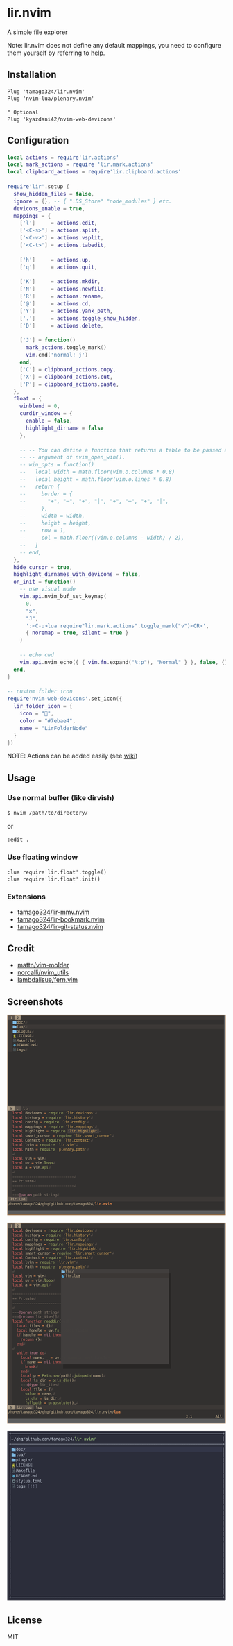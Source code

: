 # lir.nvim

A simple file explorer

Note: lir.nvim does not define any default mappings, you need to configure them yourself by referring to [help](doc/lir.txt).

## Installation

```vim
Plug 'tamago324/lir.nvim'
Plug 'nvim-lua/plenary.nvim'

" Optional
Plug 'kyazdani42/nvim-web-devicons'
```

## Configuration

```lua
local actions = require'lir.actions'
local mark_actions = require 'lir.mark.actions'
local clipboard_actions = require'lir.clipboard.actions'

require'lir'.setup {
  show_hidden_files = false,
  ignore = {}, -- { ".DS_Store" "node_modules" } etc.
  devicons_enable = true,
  mappings = {
    ['l']     = actions.edit,
    ['<C-s>'] = actions.split,
    ['<C-v>'] = actions.vsplit,
    ['<C-t>'] = actions.tabedit,

    ['h']     = actions.up,
    ['q']     = actions.quit,

    ['K']     = actions.mkdir,
    ['N']     = actions.newfile,
    ['R']     = actions.rename,
    ['@']     = actions.cd,
    ['Y']     = actions.yank_path,
    ['.']     = actions.toggle_show_hidden,
    ['D']     = actions.delete,

    ['J'] = function()
      mark_actions.toggle_mark()
      vim.cmd('normal! j')
    end,
    ['C'] = clipboard_actions.copy,
    ['X'] = clipboard_actions.cut,
    ['P'] = clipboard_actions.paste,
  },
  float = {
    winblend = 0,
    curdir_window = {
      enable = false,
      highlight_dirname = false
    },

    -- -- You can define a function that returns a table to be passed as the third
    -- -- argument of nvim_open_win().
    -- win_opts = function()
    --   local width = math.floor(vim.o.columns * 0.8)
    --   local height = math.floor(vim.o.lines * 0.8)
    --   return {
    --     border = {
    --       "+", "─", "+", "│", "+", "─", "+", "│",
    --     },
    --     width = width,
    --     height = height,
    --     row = 1,
    --     col = math.floor((vim.o.columns - width) / 2),
    --   }
    -- end,
  },
  hide_cursor = true,
  highlight_dirnames_with_devicons = false,
  on_init = function()
    -- use visual mode
    vim.api.nvim_buf_set_keymap(
      0,
      "x",
      "J",
      ':<C-u>lua require"lir.mark.actions".toggle_mark("v")<CR>',
      { noremap = true, silent = true }
    )

    -- echo cwd
    vim.api.nvim_echo({ { vim.fn.expand("%:p"), "Normal" } }, false, {})
  end,
}

-- custom folder icon
require'nvim-web-devicons'.set_icon({
  lir_folder_icon = {
    icon = "",
    color = "#7ebae4",
    name = "LirFolderNode"
  }
})
```

NOTE: Actions can be added easily (see [wiki](https://github.com/tamago324/lir.nvim/wiki/Custom-actions))

## Usage

### Use normal buffer (like dirvish)

```sh
$ nvim /path/to/directory/
```

or

```vim
:edit .
```

### Use floating window

```
:lua require'lir.float'.toggle()
:lua require'lir.float'.init()
```

### Extensions

- [tamago324/lir-mmv.nvim](https://github.com/tamago324/lir-mmv.nvim)
- [tamago324/lir-bookmark.nvim](https://github.com/tamago324/lir-bookmark.nvim)
- [tamago324/lir-git-status.nvim](https://github.com/tamago324/lir-git-status.nvim)

## Credit

- [mattn/vim-molder](https://github.com/mattn/vim-molder)
- [norcalli/nvim_utils](https://github.com/norcalli/nvim_utils)
- [lambdalisue/fern.vim](https://github.com/lambdalisue/fern.vim)

## Screenshots

![](https://github.com/tamago324/images/blob/master/lir.nvim/lir-normal.png)

![](https://github.com/tamago324/images/blob/master/lir.nvim/lir-float.png)

![](https://github.com/tamago324/images/blob/master/lir.nvim/lir-float-current-dir.png)

## License

MIT
